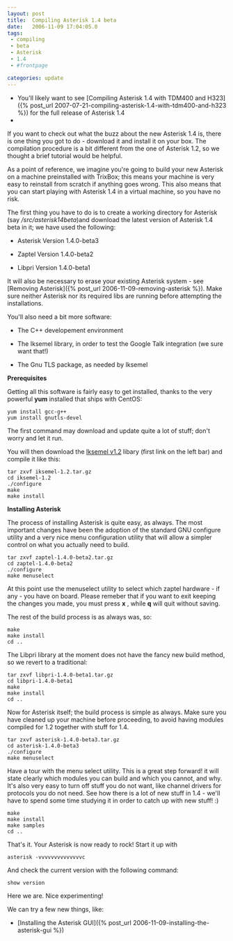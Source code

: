 ```yaml
---
layout: post
title:  Compiling Asterisk 1.4 beta
date:   2006-11-09 17:04:05.0
tags:
 - compiling
 - beta
 - Asterisk
 - 1.4
 - #frontpage

categories: update
---
```




* You'll likely want to see [Compiling Asterisk 1.4 with TDM400 and H323]({% post_url 2007-07-21-compiling-asterisk-1.4-with-tdm400-and-h323 %}) for the full release of Asterisk 1.4 
*

If you want to check out what the buzz about the new Asterisk 1.4 is, there is one thing you got to do - download it and install it on your box. The compilation procedure is a bit different from the one of Asterisk 1.2, so we thought a brief tutorial would be helpful.

As a point of reference, we imagine you're going to build your new Asterisk on a machine preinstalled with TrixBox; this means your machine is very easy to reinstall from scratch if anything goes wrong. This also means that you can start playing with Asterisk 1.4 in a virtual machine, so you have no risk. 

The first thing you have to do is to create a working directory for Asterisk (say */src/asterisk14beta*)and download the latest version of Asterisk 1.4  beta in it; we have used the following:

* Asterisk Version 1.4.0-beta3

* Zaptel Version 1.4.0-beta2

* Libpri Version 1.4.0-beta1

It will also be necessary to erase your existing Asterisk system - see [Removing Asterisk]({% post_url 2006-11-09-removing-asterisk %}). Make sure neither Asterisk nor its required libs are running before attempting the installations.

You'll also need a bit more software:

* The C++ developement environment

* The Iksemel library, in order to test the Google Talk integration (we sure want that!)

* The Gnu TLS package, as needed by Iksemel

**Prerequisites**

Getting all this software is fairly easy to get installed, thanks to the very powerful **yum**
 installed that ships with CentOS:

    
    yum install gcc-g++
    yum install gnutls-devel


The first command may download and update quite a lot of stuff; don't worry and let it run.

You will then download the [Iksemel v1.2](http://iksemel.jabberstudio.org/) libary (first link on the left bar) and compile it like this:

    
    tar zxvf iksemel-1.2.tar.gz
    cd iksemel-1.2
    ./configure
    make
    make install


**Installing Asterisk**

The process of installing Asterisk is quite easy, as always. The most important changes have been the adoption of the standard GNU configure utility and a very nice menu configuration utility that will allow a simpler control on what you actually need to build.

    
    tar zxvf zaptel-1.4.0-beta2.tar.gz
    cd zaptel-1.4.0-beta2
    ./configure
    make menuselect


At this point use the menuselect utility to select which zaptel hardware - if any - you have on board. Please remeber that if you want to exit keeping the changes you made, you must press **x**
, while **q**
 will quit without saving.

The rest of the build process is as always was, so:

    
    make
    make install
    cd ..


The Libpri library at the moment does not have the fancy new build method, so we revert to a traditional:

    
    tar zxvf libpri-1.4.0-beta1.tar.gz
    cd libpri-1.4.0-beta1
    make
    make install
    cd ..


Now for Asterisk itself; the build process is simple as always. Make sure you have cleaned up your machine before proceeding, to avoid having modules compiled for 1.2 together with stuff for 1.4.

    
    tar zxvf asterisk-1.4.0-beta3.tar.gz
    cd asterisk-1.4.0-beta3
    ./configure
    make menuselect


Have a tour with the menu select utility. This is a great step forward! it will state clearly which modules you can build and which you cannot, and why. It's also very easy to turn off stuff you do not want, like channel drivers for protocols you do not need. See how there is a lot of new stuff in 1.4 - we'll have to spend some time studying it in order to catch up with new stuff! :)

    
    make
    make install
    make samples
    cd ..


That's it. Your Asterisk is now ready to rock! Start it up with 

    
    asterisk -vvvvvvvvvvvvvvc


And check the current version with the following command:

    
    show version


Here we are. Nice experimenting!

We can try a few new things, like:

* [Installing the Asterisk GUI]({% post_url 2006-11-09-installing-the-asterisk-gui %})




